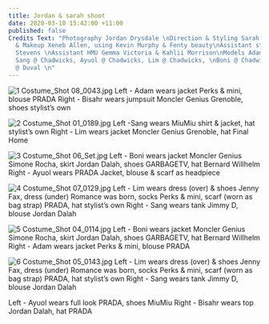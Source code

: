 ```yaml
---
title: Jordan & sarah shoot
date: 2020-03-10 15:42:00 +11:00
published: false
Credits Text: "Photography Jordan Drysdale \nDirection & Styling Sarah Pritchard \nHair
  & Makeup Xeneb Allen, using Kevin Murphy & Fenty beauty\nAssistant stylist Will
  Stevens \nAssistant HMU Gemma Victoria & Kahlii Morrison\nModels Adam @ People Agency,
  Sang @ Chadwicks, Ayuol @ Chadwicks, Lim @ Chadwicks, \nBoni @ Chadwicks, Bisahr
  @ Duval \n"
---
```



![1 Costume_Shot 08_0043.jpg](/uploads/1%20Costume_Shot%2008_0043.jpg)
Left - Adam wears jacket Perks & mini, blouse PRADA
Right - Bisahr wears jumpsuit Moncler Genius Grenoble, shoes stylist’s own

![2 Costume_Shot 01_0189.jpg](/uploads/2%20Costume_Shot%2001_0189.jpg)
Left -Sang wears MiuMiu shirt & jacket, hat stylist’s own
Right - Lim wears jacket Moncler Genius Grenoble, hat Final Home

![3 Costume_Shot 06_Set.jpg](/uploads/3%20Costume_Shot%2006_Set.jpg)
Left - Boni wears jacket Moncler Genius Simone Rocha, skirt Jordan Dalah, shoes GARBAGETV, hat Bernard Willhelm
Right - Ayuol wears PRADA Jacket, blouse & scarf as headpiece 

![4 Costume_Shot 07_0129.jpg](/uploads/4%20Costume_Shot%2007_0129.jpg)
Left - Lim wears dress (over) & shoes Jenny Fax, dress (under) Romance was born, socks Perks & mini, scarf (worn as bag strap) PRADA, hat stylist’s own
Right - Sang wears tank Jimmy D, blouse Jordan Dalah 

![5 Costume_Shot 04_0114.jpg](/uploads/5%20Costume_Shot%2004_0114.jpg)
Left - Boni wears jacket Moncler Genius Simone Rocha, skirt Jordan Dalah, shoes GARBAGETV, hat Bernard Willhelm
Right - Adam wears jacket Perks & mini, blouse PRADA

![6 Costume_Shot 05_0143.jpg](/uploads/6%20Costume_Shot%2005_0143.jpg)
Left - Lim wears dress (over) & shoes Jenny Fax, dress (under) Romance was born, socks Perks & mini, scarf (worn as bag strap) PRADA, hat stylist’s own
Right - Sang wears tank Jimmy D, blouse Jordan Dalah 

Left - Ayuol wears full look PRADA, shoes MiuMiu 
Right - Bisahr wears top Jordan Dalah, hat PRADA